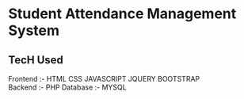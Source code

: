 # Student Attendance Management System
## TecH Used 
  Frontend :- HTML CSS JAVASCRIPT JQUERY BOOTSTRAP  
  Backend :- PHP 
  Database :- MYSQL
